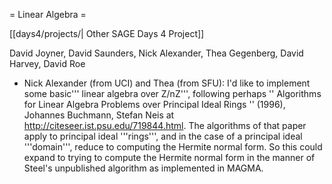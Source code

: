 = Linear Algebra =

[[days4/projects/| Other SAGE Days 4 Project]]

David Joyner, David Saunders, Nick Alexander, Thea Gegenberg, David Harvey, David Roe

 * Nick Alexander (from UCI) and Thea (from SFU): I'd like to implement some basic''' linear algebra over Z/nZ''', following perhaps  '' Algorithms for Linear Algebra Problems over Principal Ideal Rings '' (1996), Johannes Buchmann, Stefan Neis at http://citeseer.ist.psu.edu/719844.html.   The algorithms of that paper apply to principal ideal '''rings''', and in the case of a principal ideal '''domain''', reduce to computing the Hermite normal form.  So this could expand to trying to compute the Hermite normal form in the manner of Steel's unpublished algorithm as implemented in MAGMA.
